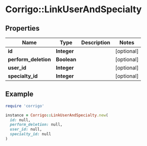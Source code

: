 # Corrigo::LinkUserAndSpecialty

## Properties

| Name | Type | Description | Notes |
| ---- | ---- | ----------- | ----- |
| **id** | **Integer** |  | [optional] |
| **perform_deletion** | **Boolean** |  | [optional] |
| **user_id** | **Integer** |  | [optional] |
| **specialty_id** | **Integer** |  | [optional] |

## Example

```ruby
require 'corrigo'

instance = Corrigo::LinkUserAndSpecialty.new(
  id: null,
  perform_deletion: null,
  user_id: null,
  specialty_id: null
)
```

